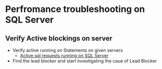 Perfromance troubleshooting on SQL Server
=========================================


Verify Active blockings on server
---------------------------------
* Verify active running on Statements on given servers
	- [Active sql requests running on SQL Server](https://github.com/vijred/MSSQL/blob/master/Performance/01_ActiveSQLStatements_and_Blocking.sql)
* Find the lead blocker and start investigating the caue of Lead Blocker 

